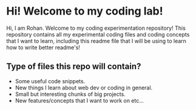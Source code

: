 # Hi! Welcome to my coding lab!

Hi, I am Rohan. Welcome to my coding experimentation repository! This repository contains all my experimental coding files and coding concepts that I want to learn, including this readme file that I will be using to learn how to write better readme's!

## Type of files this repo will contain?

* Some useful code snippets.
* New things I learn about web dev or coding in general.
* Small but interesting chunks of big projects.
* New features/concepts that I want to work on etc...
